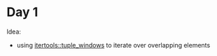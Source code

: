 # Day 1

Idea:
* using [itertools::tuple_windows](https://docs.rs/itertools/latest/itertools/trait.Itertools.html#method.tuple_windows) to iterate over overlapping elements
